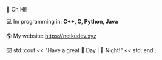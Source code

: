 👋 Oh Hi! 

💻 Im programming in: **C++, C, Python, Java**

🌎 My website: https://netkudev.xyz

⌨️ std::cout << "Have a great 🌇 Day | 🌆 Night!" << std::endl;
